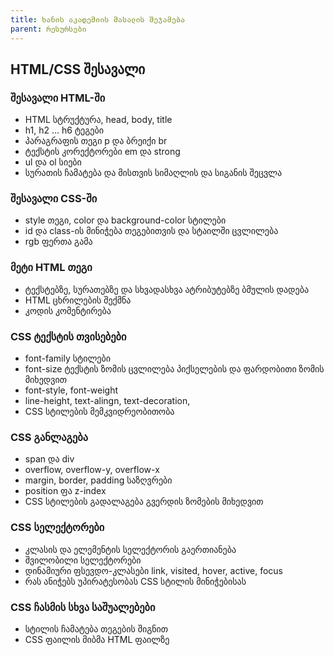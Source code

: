 ```yaml
---
title: ხანის აკადემიის მასალის შეჯამება
parent: რესურსები
---
```


## HTML/CSS შესავალი
### შესავალი HTML-ში
- HTML სტრუქტურა, head, body, title
- h1, h2 ... h6 ტეგები
- პარაგრაფის თეგი p და ბრეიქი br
- ტექსტის კორექტორები em და strong
- ul და ol სიები
- სურათის ჩამატება და მისთვის სიმაღლის და სიგანის შეცვლა

### შესავალი CSS-ში
- style თეგი, color და background-color სტილები
- id და class-ის მინიჭება თეგებითვის და სტაილში ცვლილება
- rgb ფერთა გამა

### მეტი HTML თეგი
- ტექსტებზე, სურათებზე და სხვადასხვა ატრიბუტებზე ბმულის დადება
- HTML ცხრილების შექმნა
- კოდის კომენტირება

### CSS ტექსტის თვისებები
- font-family სტილები
- font-size ტექსტის ზომის ცვლილება პიქსელების და ფარდობითი ზომის მიხედვით
- font-style, font-weight
- line-height, text-alingn, text-decoration,
- CSS სტილების მემკვიდრეობითობა

### CSS განლაგება
- span და div
- overflow, overflow-y, overflow-x
- margin, border, padding საზღვრები
- position ფა z-index
- CSS სტილების გადალაგება გვერდის ზომების მიხედვით

### CSS სელექტორები
- კლასის და ელემენტის სელექტორის გაერთიანება 
- შვილობილი სელექტორები
- დინამიური ფსევდო-კლასები link, visited, hover, active, focus
- რას ანიჭებს უპირატესობას CSS სტილის მინიჭებისას

### CSS ჩასმის სხვა საშუალებები
- სტილის ჩამატება თეგების შიგნით
- CSS ფაილის მიბმა HTML ფაილზე
